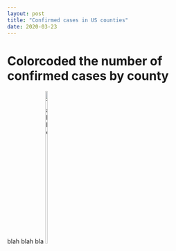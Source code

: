 ```yaml
---
layout: post
title: "Confirmed cases in US counties"
date: 2020-03-23
---
```


# Colorcoded the number of confirmed cases by county
blah blah bla
<img src="{{ site.url }}/projects/assets/US_Mar232020_countyMap.svg?sanitize=true)" alt="Table" width="10%" height="30%">